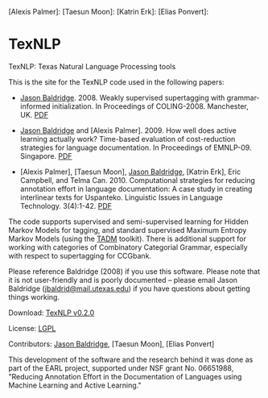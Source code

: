 [Jason Baldridge]: http://www.jasonbaldridge.com
[Alexis Palmer]:
[Taesun Moon]:
[Katrin Erk]:
[Elias Ponvert]:

# TexNLP

TexNLP: Texas Natural Language Processing tools

This is the site for the TexNLP code used in the following papers:

-  [Jason Baldridge]. 2008. Weakly supervised supertagging with grammar-informed initialization. In Proceedings of COLING-2008. Manchester, UK. [PDF](http://aclweb.org/anthology-new/C/C08/C08-1008.pdf)

-  [Jason Baldridge] and [Alexis Palmer]. 2009. How well does active learning actually work? Time-based evaluation of cost-reduction strategies for language documentation. In Proceedings of EMNLP-09. Singapore. [PDF](http://aclweb.org/anthology-new/D/D09/D09-1031.pdf)

-  [Alexis Palmer], [Taesun Moon], [Jason Baldridge], [Katrin Erk], Eric Campbell, and Telma Can. 2010. Computational strategies for reducing annotation effort in language documentation: A case study in creating interlinear texts for Uspanteko. Linguistic Issues in Language Technology. 3(4):1-42. [PDF](http://elanguage.net/journals/index.php/lilt/article/view/663/524)

The code supports supervised and semi-supervised learning for Hidden Markov Models for tagging, and standard supervised Maximum Entropy Markov Models (using the [TADM](http://tadm.sf.net/) toolkit). There is additional support for working with categories of Combinatory Categorial Grammar, especially with respect to supertagging for CCGbank.

Please reference Baldridge (2008) if you use this software. Please note that it is not user-friendly and is poorly documented – please email Jason Baldridge (jbaldrid@mail.utexas.edu) if you have questions about getting things working.

Download: [TexNLP v0.2.0](http://comp.ling.utexas.edu/earl/texnlp-0.2.0-src.tgz)

License: [LGPL](http://www.gnu.org/licenses/lgpl.html)

Contributors: [Jason Baldridge], [Taesun Moon], [Elias Ponvert]

This development of the software and the research behind it was done as part of the EARL project, supported under NSF grant No. 06651988, "Reducing Annotation Effort in the Documentation of Languages using Machine Learning and Active Learning."

